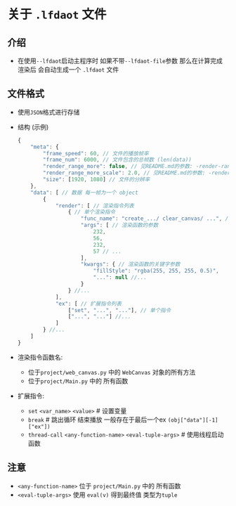 # 关于 ```.lfdaot``` 文件

## 介绍
- 在使用```--lfdaot```启动主程序时 如果不带```--lfdaot-file```参数 那么在计算完成渲染后 会自动生成一个 ```.lfdaot``` 文件

## 文件格式
- 使用```JSON```格式进行存储
- 结构 (示例)
    ```js
    {
        "meta": {
            "frame_speed": 60, // 文件的播放帧率
            "frame_num": 6000, // 文件包含的总帧数 (len(data))
            "render_range_more": false, // 见README.md的参数: -render-range-more
            "render_range_more_scale": 2.0, // 见README.md的参数: -render-range-more-scale
            "size": [1920, 1080] // 文件的分辨率
        },
        "data": [ // 数据 每一帧为一个 object
            {
                "render": [ // 渲染指令列表
                    { // 单个渲染指令
                        "func_name": "create_.../ clear_canvas/ ...", // 渲染函数名
                        "args": [ // 渲染函数的参数
                            232,
                            56,
                            232,
                            57 // ...
                        ],
                        "kwargs": { // 渲染函数的关键字参数
                            "fillStyle": "rgba(255, 255, 255, 0.5)",
                            "...": null //...
                        }
                    } //...
                ],
                "ex": [ // 扩展指令列表
                    ["set", "...", "..."], // 单个指令
                    ["...", "..."] //...
                ]
            } //...
        ]
    }
    ```

- 渲染指令函数名:
    - 位于```project/web_canvas.py``` 中的 ```WebCanvas``` 对象的所有方法
    - 位于```project/Main.py``` 中的 所有函数

- 扩展指令:
    - ```set``` ```<var_name>``` ```<value>``` # 设置变量
    - ```break``` # 跳出循环 结束播放 一般存在于最后一个ex ```(obj["data"][-1]["ex"])```
    - ```thread-call``` ```<any-function-name>``` ```<eval-tuple-args>``` # 使用线程启动函数

## 注意
- ```<any-function-name>``` 位于 ```project/Main.py``` 中的 所有函数
- ```<eval-tuple-args>``` 使用 ```eval(v)``` 得到最终值 类型为```tuple```